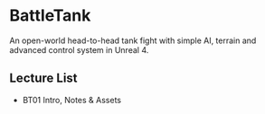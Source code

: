 # BattleTank
An open-world head-to-head tank fight with simple AI, terrain and advanced control system in Unreal 4.
## Lecture List
* BT01 Intro, Notes & Assets
